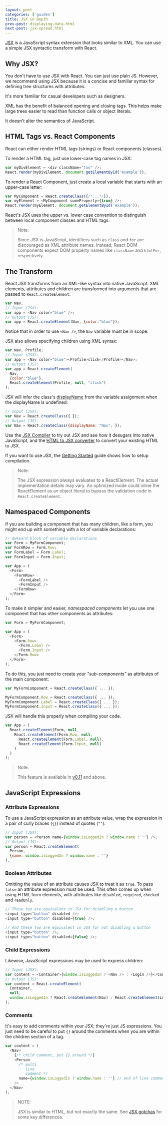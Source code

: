 ```yaml
---
layout: post
categories: ['guides']
title: JSX in Depth
prev-post: displaying-data.html
next-post: jsx-spread.html
---
```


[JSX](https://facebook.github.io/jsx/) is a JavaScript syntax extension that looks similar to XML. You can use a simple JSX syntactic transform with React.

## Why JSX?

You don't have to use JSX with React. You can just use plain JS. However, we recommend using JSX because it is a concise and familiar syntax for defining tree structures with attributes.

It's more familiar for casual developers such as designers.

XML has the benefit of balanced opening and closing tags. This helps make large trees easier to read than function calls or object literals.

It doesn't alter the semantics of JavaScript.

## HTML Tags vs. React Components

React can either render HTML tags (strings) or React components (classes).

To render a HTML tag, just use lower-case tag names in JSX:

```javascript
var myDivElement = <div className="foo" />;
React.render(myDivElement, document.getElementById('example'));
```

To render a React Component, just create a local variable that starts with an upper-case letter:

```javascript
var MyComponent = React.createClass({/*...*/});
var myElement = <MyComponent someProperty={true} />;
React.render(myElement, document.getElementById('example'));
```

React's JSX uses the upper vs. lower case convention to distinguish between local component classes and HTML tags.

> Note:
>
> Since JSX is JavaScript, identifiers such as `class` and `for` are discouraged
> as XML attribute names. Instead, React DOM components expect DOM property
> names like `className` and `htmlFor`, respectively.

## The Transform

React JSX transforms from an XML-like syntax into native JavaScript. XML elements, attributes and children are transformed into arguments that are passed to `React.createElement`.

```javascript
var Nav;
// Input (JSX):
var app = <Nav color="blue" />;
// Output (JS):
var app = React.createElement(Nav, {color:"blue"});
```

Notice that in order to use `<Nav />`, the `Nav` variable must be in scope.

JSX also allows specifying children using XML syntax:

```javascript
var Nav, Profile;
// Input (JSX):
var app = <Nav color="blue"><Profile>click</Profile></Nav>;
// Output (JS):
var app = React.createElement(
  Nav,
  {color:"blue"},
  React.createElement(Profile, null, "click")
);
```

JSX will infer the class's [displayName](/react/docs/component-specs.html#displayname) from the variable assignment when the displayName is undefined:

```javascript
// Input (JSX):
var Nav = React.createClass({ });
// Output (JS):
var Nav = React.createClass({displayName: "Nav", });
```

Use the [JSX Compiler](/react/jsx-compiler.html) to try out JSX and see how it
desugars into native JavaScript, and the
[HTML to JSX converter](/react/html-jsx.html) to convert your existing HTML to
JSX.

If you want to use JSX, the [Getting Started](/react/docs/getting-started.html) guide shows how to setup compilation.

> Note:
>
> The JSX expression always evaluates to a ReactElement. The actual
> implementation details may vary. An optimized mode could inline the
> ReactElement as an object literal to bypass the validation code in
> `React.createElement`.

## Namespaced Components

If you are building a component that has many children, like a form, you might end up with something with a lot of variable declarations:

```javascript
// Awkward block of variable declarations
var Form = MyFormComponent;
var FormRow = Form.Row;
var FormLabel = Form.Label;
var FormInput = Form.Input;

var App = (
  <Form>
    <FormRow>
      <FormLabel />
      <FormInput />
    </FormRow>
  </Form>
);
```

To make it simpler and easier, *namespaced components* let you use one component that has other components as attributes:

```javascript
var Form = MyFormComponent;

var App = (
  <Form>
    <Form.Row>
      <Form.Label />
      <Form.Input />
    </Form.Row>
  </Form>
);
```

To do this, you just need to create your *"sub-components"* as attributes of the main component:

```javascript
var MyFormComponent = React.createClass({ ... });

MyFormComponent.Row = React.createClass({ ... });
MyFormComponent.Label = React.createClass({ ... });
MyFormComponent.Input = React.createClass({ ... });
```

JSX will handle this properly when compiling your code.

```javascript
var App = (
  React.createElement(Form, null,
    React.createElement(Form.Row, null,
      React.createElement(Form.Label, null),
      React.createElement(Form.Input, null)
    )
  )
);
```

> Note:
>
> This feature is available in [v0.11](/react/blog/2014/07/17/react-v0.11.html#jsx) and above.

## JavaScript Expressions

### Attribute Expressions

To use a JavaScript expression as an attribute value, wrap the expression in a
pair of curly braces (`{}`) instead of quotes (`""`).

```javascript
// Input (JSX):
var person = <Person name={window.isLoggedIn ? window.name : ''} />;
// Output (JS):
var person = React.createElement(
  Person,
  {name: window.isLoggedIn ? window.name : ''}
);
```

### Boolean Attributes

Omitting the value of an attribute causes JSX to treat it as `true`. To pass `false` an attribute expression must be used. This often comes up when using HTML form elements, with attributes like `disabled`, `required`, `checked` and `readOnly`.

```javascript
// These two are equivalent in JSX for disabling a button
<input type="button" disabled />;
<input type="button" disabled={true} />;

// And these two are equivalent in JSX for not disabling a button
<input type="button" />;
<input type="button" disabled={false} />;
```

### Child Expressions

Likewise, JavaScript expressions may be used to express children:

```javascript
// Input (JSX):
var content = <Container>{window.isLoggedIn ? <Nav /> : <Login />}</Container>;
// Output (JS):
var content = React.createElement(
  Container,
  null,
  window.isLoggedIn ? React.createElement(Nav) : React.createElement(Login)
);
```

### Comments

It's easy to add comments within your JSX; they're just JS expressions. You just need to be careful to put `{}` around the comments when you are within the children section of a tag.

```javascript
var content = (
  <Nav>
    {/* child comment, put {} around */}
    <Person
      /* multi
         line
         comment */
      name={window.isLoggedIn ? window.name : ''} // end of line comment
    />
  </Nav>
);
```

> NOTE:
>
> JSX is similar to HTML, but not exactly the same. See [JSX gotchas](/react/docs/jsx-gotchas.html) for some key differences.
